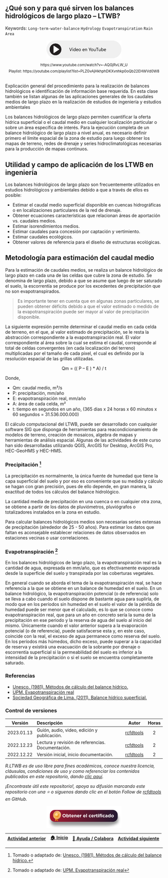 ## ¿Qué son y para qué sirven los balances hidrológicos de largo plazo – LTWB?
Keywords: `Long-term-water-balance` `Hydrology` `Evapotranspiration` `Rain` `Area`

<div align="center"><a href="http://www.youtube.com/watch?feature=player_embedded&v=-AQGjRvLW_U" target="_blank"><img src="../../.icons/R.LTWB_PlayVideo.svg" alt="R.LTWB" width="240" border="0" /></a><sub><br>https://www.youtube.com/watch?v=-AQGjRvLW_U<br>Playlist: https://youtube.com/playlist?list=PLZGvAjHkhphDKXvnhkp0oQb22EHWVd0W8</sub><br><br></div>

Explicación general del procedimiento para la realización de balances hidrológicos e identificación de información base requerida. En esta clase también se listan algunas de las aplicaciones generales de los caudales medios de largo plazo en la realización de estudios de ingeniería y estudios ambientales

Los balances hidrológicos de largo plazo permiten cuantificar la oferta hídrica superficial o el caudal medio en cualquier localización particular o sobre un área específica de interés. Para la ejecución completa de un balance hidrológico de largo plazo a nivel anual, es necesario definir primero el límite espacial de la zona de estudio para luego obtener los mapas de terreno, redes de drenaje y series hidroclimatológicas necesarias para la producción de mapas continuos.


## Utilidad y campo de aplicación de los LTWB en ingeniería

Los balances hidrológicos de largo plazo son frecuentemente utilizados en estudios hidrológicos y ambientales debido a que a través de ellos es posible: 

* Estimar el caudal medio superficial disponible en cuencas hidrográficas o en localizaciones particulares de la red de drenaje.
* Obtener ecuaciones características que relacionan áreas de aportación vs. caudales medios.
* Estimar isorendimientos medios.
* Estimar caudales para concesión por captación y vertimiento.
* Estimar caudales ecológicos.
* Obtener valores de referencia para el diseño de estructuras ecológicas.


## Metodología para estimación del caudal medio

Para la estimación de caudales medios, se realiza un balance hidrológico de largo plazo en cada una de las celdas que cubre la zona de estudio. Se denomina de largo plazo, debido a que se asume que luego de ser saturado el suelo, la escorrentía se produce por los excedentes de precipitación que no son evapotranspirados.

> Es importante tener en cuenta que en algunas zonas particulares, se pueden obtener déficits debido a que el valor estimado o medido de la evapotranspiración puede ser mayor al valor de precipitación disponible.

La siguiente expresión permite determinar el caudal medio en cada celda de terreno, en el que, al valor estimado de precipitación, se le resta la abstracción correspondiente a la evapotranspiración real. El valor correspondiente al área sobre la cual se estima el caudal, corresponde al total de celdas convergentes (en cada localización del terreno) multiplicadas por el tamaño de cada pixel, el cual es definido por la resolución espacial de las grillas utilizadas.

<div align="center">

Qm = (( P – E ) * A) / t

</div>

Donde,

* Qm: caudal medio, m³/s
* P: precipitación, mm/año
* E: evapotranspiración real, mm/año
* A: área de cada celda, m²
* t: tiempo en segundos en un año, (365 dias x 24 horas x 60 minutos x 60 segundos = 31.536.000.000)

El cálculo computacional del LTWB, puede ser desarrollado con cualquier software SIG que disponga de herramientas para reacondicionamiento de modelos de terreno, creación de mosaicos, algebra de mapas y herramientas de análisis espacial. Algunas de las actividades de este curso han sido desarrolladas utilizando QGIS, ArcGIS for Desktop, ArcGIS Pro, HEC-GeoHMS y HEC-HMS.


### Precipitación [^1]

La precipitación es normalmente, la única fuente de humedad que tiene la capa superficial del suelo y por eso es conveniente que su medida y cálculo se hagan con gran precisión, pues de ello depende, en gran manera, la exactitud de todos los cálculos del balance hidrológico.

La cantidad media de precipitación en una cuenca o en cualquier otra zona, se obtiene a partir de los datos de pluviómetros, pluviógrafos o totalizadores instalados en la zona en estudio.

Para calcular balances hidrológicos medios son necesarias series extensas de precipitación (alrededor de 25 - 50 años). Para estimar los datos que faltan es aconsejable establecer relaciones de datos observados en estaciones vecinas o usar correlaciones.


### Evapotranspiración [^2]

En los balances hidrológicos de largo plazo, la evapotranspiración real es la cantidad de agua, expresada en mm/año, que es efectivamente evaporada desde la superficie del suelo y transpirada por las coberturas vegetales. 

En general cuando se aborda el tema de la evapotranspiración real, se hace referencia a la que se obtiene en un balance de humedad en el suelo. En un balance hidrológico, la evapotranspiración potencial (o de referencia) solo se lleva a cabo cuando el suelo dispone de bastante agua para suplirla, de modo que en los períodos sin humedad en el suelo el valor de la pérdida de humedad puede ser menor que el calculado, es lo que se conoce como evapotranspiración real, que para un año en concreto sería la suma de la precipitación en ese periodo y la reserva de agua del suelo al inicio del mismo. Únicamente cuando el valor anterior supera a la evaporación potencial (o de referencia), puede satisfacerse esta y, en este caso, coincide con la real, el exceso de agua permanece como reserva del suelo. En los períodos más húmedos, dicho exceso, puede superar a la capacidad de reserva y existirá una evacuación de la sobrante por drenaje o escorrentía superficial si la permeabilidad del suelo es inferior a la intensidad de la precipitación o si el suelo se encuentra completamente saturado.


### Referencias

* [Unesco. (1981). Métodos de cálculo del balance hídrico.](https://unesdoc.unesco.org/ark:/48223/pf0000137771)
* [UPM. Evapotranspiración real](http://ocw.upm.es/pluginfile.php/675/mod_label/intro/Evapotranspiracion-real.pdf)
* [Sociedad Geográfica de Lima. (2011). Balance hídrico superficial.](https://www.gwp.org/globalassets/global/gwp-sam_files/publicaciones/varios/balance_hidrico.pdf)


### Control de versiones

| Versión    | Descripción                                       | Autor                                      | Horas |
|------------|:--------------------------------------------------|--------------------------------------------|:-----:|
| 2023.01.13 | Guión, audio, video, edición y publicación.       | [rcfdtools](https://github.com/rcfdtools)  |   2   |
| 2022.12.23 | Lectura y revisión de referencias. Documentación. | [rcfdtools](https://github.com/rcfdtools)  |   2   |
| 2022.12.22 | Versión inicial, inicio documentación.            | [rcfdtools](https://github.com/rcfdtools)  |   2   |


_R.LTWB es de uso libre para fines académicos, conoce nuestra licencia, cláusulas, condiciones de uso y como referenciar los contenidos publicados en este repositorio, dando [clic aquí](https://github.com/rcfdtools/R.LTWB/wiki/License)._

_¡Encontraste útil este repositorio!, apoya su difusión marcando este repositorio con una ⭐ o síguenos dando clic en el botón Follow de [rcfdtools](https://github.com/rcfdtools) en GitHub._

<div align="center"><a href="https://enlace-academico.escuelaing.edu.co/psc/FORMULARIO/EMPLOYEE/SA/c/LC_SA_MN.LC_FRM_ADM_EC_CMP.GBL" target="_blank"><img src="https://github.com/rcfdtools/R.TeachingResearchGuide/blob/main/CaseUse/.icons/IconCEHBotonCertificado.png" alt="R.LTWB" width="240" border="0" /></a></div>

| [Actividad anterior](../../Readme.md) | [:house: Inicio](../../Readme.md) | [:beginner: Ayuda / Colabora](https://github.com/rcfdtools/R.LTWB/discussions/38) | [Actividad siguiente](../Requirement) |
|---------------------------------------|-----------------------------------|------------------------------------------------------------------------|---------------------------------------|

[^1]: Tomado o adaptado de: [Unesco. (1981). Métodos de cálculo del balance hídrico.](https://unesdoc.unesco.org/ark:/48223/pf0000137771)
[^2]: Tomado o adaptado de: [UPM. Evapotranspiración real](http://ocw.upm.es/pluginfile.php/675/mod_label/intro/Evapotranspiracion-real.pdf)